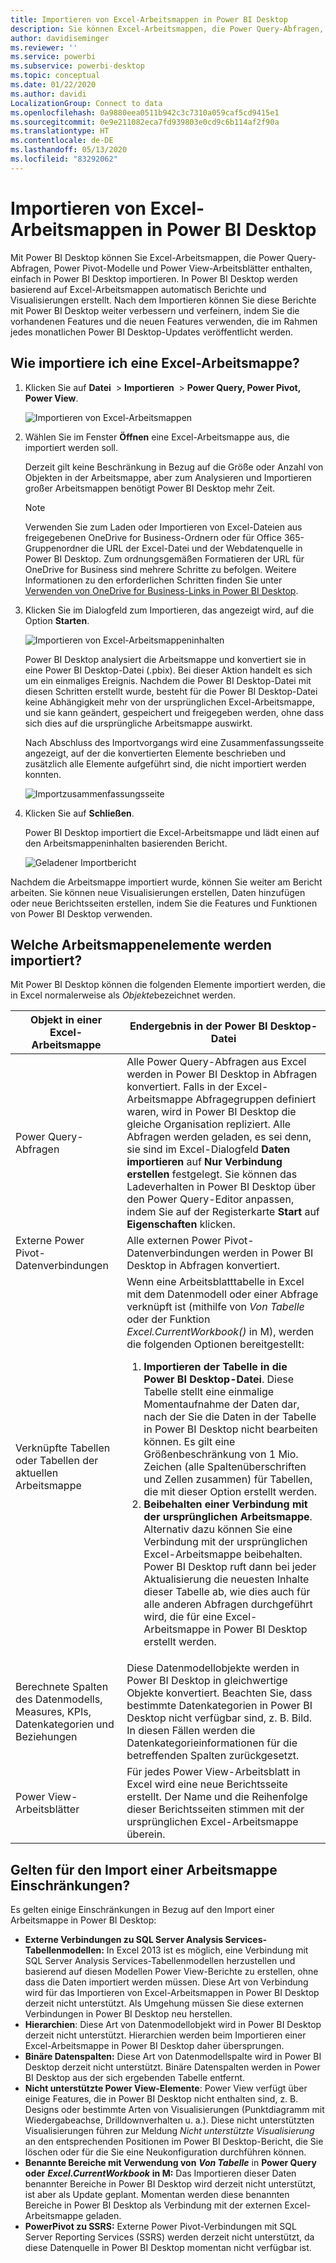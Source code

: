 ```yaml
---
title: Importieren von Excel-Arbeitsmappen in Power BI Desktop
description: Sie können Excel-Arbeitsmappen, die Power Query-Abfragen, Power Pivot-Modelle und Power View-Arbeitsblätter enthalten, einfach in Power BI Desktop importieren.
author: davidiseminger
ms.reviewer: ''
ms.service: powerbi
ms.subservice: powerbi-desktop
ms.topic: conceptual
ms.date: 01/22/2020
ms.author: davidi
LocalizationGroup: Connect to data
ms.openlocfilehash: 0a9880eea0511b942c3c7310a059caf5cd9415e1
ms.sourcegitcommit: 0e9e211082eca7fd939803e0cd9c6b114af2f90a
ms.translationtype: HT
ms.contentlocale: de-DE
ms.lasthandoff: 05/13/2020
ms.locfileid: "83292062"
---
```

# <a name="import-excel-workbooks-into-power-bi-desktop"></a>Importieren von Excel-Arbeitsmappen in Power BI Desktop
Mit Power BI Desktop können Sie Excel-Arbeitsmappen, die Power Query-Abfragen, Power Pivot-Modelle und Power View-Arbeitsblätter enthalten, einfach in Power BI Desktop importieren. In Power BI Desktop werden basierend auf Excel-Arbeitsmappen automatisch Berichte und Visualisierungen erstellt. Nach dem Importieren können Sie diese Berichte mit Power BI Desktop weiter verbessern und verfeinern, indem Sie die vorhandenen Features und die neuen Features verwenden, die im Rahmen jedes monatlichen Power BI Desktop-Updates veröffentlicht werden.

## <a name="how-do-i-import-an-excel-workbook"></a>Wie importiere ich eine Excel-Arbeitsmappe?
1. Klicken Sie auf **Datei**  >  **Importieren**  >  **Power Query, Power Pivot, Power View**.

   ![Importieren von Excel-Arbeitsmappen](media/desktop-import-excel-workbooks/importexceltopbi_1.png)


2. Wählen Sie im Fenster **Öffnen** eine Excel-Arbeitsmappe aus, die importiert werden soll. 

   Derzeit gilt keine Beschränkung in Bezug auf die Größe oder Anzahl von Objekten in der Arbeitsmappe, aber zum Analysieren und Importieren großer Arbeitsmappen benötigt Power BI Desktop mehr Zeit.

   > [!NOTE]
   > Verwenden Sie zum Laden oder Importieren von Excel-Dateien aus freigegebenen OneDrive for Business-Ordnern oder für Office 365-Gruppenordner die URL der Excel-Datei und der Webdatenquelle in Power BI Desktop. Zum ordnungsgemäßen Formatieren der URL für OneDrive for Business sind mehrere Schritte zu befolgen. Weitere Informationen zu den erforderlichen Schritten finden Sie unter [Verwenden von OneDrive for Business-Links in Power BI Desktop](desktop-use-onedrive-business-links.md).
   > 
   > 

3. Klicken Sie im Dialogfeld zum Importieren, das angezeigt wird, auf die Option **Starten**.

   ![Importieren von Excel-Arbeitsmappeninhalten](media/desktop-import-excel-workbooks/import-excel-power-bi-5.png)


   Power BI Desktop analysiert die Arbeitsmappe und konvertiert sie in eine Power BI Desktop-Datei (.pbix). Bei dieser Aktion handelt es sich um ein einmaliges Ereignis. Nachdem die Power BI Desktop-Datei mit diesen Schritten erstellt wurde, besteht für die Power BI Desktop-Datei keine Abhängigkeit mehr von der ursprünglichen Excel-Arbeitsmappe, und sie kann geändert, gespeichert und freigegeben werden, ohne dass sich dies auf die ursprüngliche Arbeitsmappe auswirkt.

   Nach Abschluss des Importvorgangs wird eine Zusammenfassungsseite angezeigt, auf der die konvertierten Elemente beschrieben und zusätzlich alle Elemente aufgeführt sind, die nicht importiert werden konnten.

   ![Importzusammenfassungsseite](media/desktop-import-excel-workbooks/importexceltopbi_3.png)

4. Klicken Sie auf **Schließen**. 

   Power BI Desktop importiert die Excel-Arbeitsmappe und lädt einen auf den Arbeitsmappeninhalten basierenden Bericht.

   ![Geladener Importbericht](media/desktop-import-excel-workbooks/importexceltopbi_4.png)

Nachdem die Arbeitsmappe importiert wurde, können Sie weiter am Bericht arbeiten. Sie können neue Visualisierungen erstellen, Daten hinzufügen oder neue Berichtsseiten erstellen, indem Sie die Features und Funktionen von Power BI Desktop verwenden.

## <a name="which-workbook-elements-are-imported"></a>Welche Arbeitsmappenelemente werden importiert?
Mit Power BI Desktop können die folgenden Elemente importiert werden, die in Excel normalerweise als *Objekte*bezeichnet werden.

| Objekt in einer Excel-Arbeitsmappe | Endergebnis in der Power BI Desktop-Datei |
| --- | --- |
| Power Query-Abfragen |Alle Power Query-Abfragen aus Excel werden in Power BI Desktop in Abfragen konvertiert. Falls in der Excel-Arbeitsmappe Abfragegruppen definiert waren, wird in Power BI Desktop die gleiche Organisation repliziert. Alle Abfragen werden geladen, es sei denn, sie sind im Excel-Dialogfeld **Daten importieren** auf **Nur Verbindung erstellen** festgelegt. Sie können das Ladeverhalten in Power BI Desktop über den Power Query-Editor anpassen, indem Sie auf der Registerkarte **Start** auf **Eigenschaften** klicken. |
| Externe Power Pivot-Datenverbindungen |Alle externen Power Pivot-Datenverbindungen werden in Power BI Desktop in Abfragen konvertiert. |
| Verknüpfte Tabellen oder Tabellen der aktuellen Arbeitsmappe |Wenn eine Arbeitsblatttabelle in Excel mit dem Datenmodell oder einer Abfrage verknüpft ist (mithilfe von *Von Tabelle* oder der Funktion *Excel.CurrentWorkbook()* in M), werden die folgenden Optionen bereitgestellt: <ol><li><b>Importieren der Tabelle in die Power BI Desktop-Datei</b>. Diese Tabelle stellt eine einmalige Momentaufnahme der Daten dar, nach der Sie die Daten in der Tabelle in Power BI Desktop nicht bearbeiten können. Es gilt eine Größenbeschränkung von 1 Mio. Zeichen (alle Spaltenüberschriften und Zellen zusammen) für Tabellen, die mit dieser Option erstellt werden.</li><li><b>Beibehalten einer Verbindung mit der ursprünglichen Arbeitsmappe</b>. Alternativ dazu können Sie eine Verbindung mit der ursprünglichen Excel-Arbeitsmappe beibehalten. Power BI Desktop ruft dann bei jeder Aktualisierung die neuesten Inhalte dieser Tabelle ab, wie dies auch für alle anderen Abfragen durchgeführt wird, die für eine Excel-Arbeitsmappe in Power BI Desktop erstellt werden.</li></ul> |
| Berechnete Spalten des Datenmodells, Measures, KPIs, Datenkategorien und Beziehungen |Diese Datenmodellobjekte werden in Power BI Desktop in gleichwertige Objekte konvertiert. Beachten Sie, dass bestimmte Datenkategorien in Power BI Desktop nicht verfügbar sind, z. B. Bild. In diesen Fällen werden die Datenkategorieinformationen für die betreffenden Spalten zurückgesetzt. |
| Power View-Arbeitsblätter |Für jedes Power View-Arbeitsblatt in Excel wird eine neue Berichtsseite erstellt. Der Name und die Reihenfolge dieser Berichtsseiten stimmen mit der ursprünglichen Excel-Arbeitsmappe überein. |

## <a name="are-there-any-limitations-to-importing-a-workbook"></a>Gelten für den Import einer Arbeitsmappe Einschränkungen?
Es gelten einige Einschränkungen in Bezug auf den Import einer Arbeitsmappe in Power BI Desktop:

* **Externe Verbindungen zu SQL Server Analysis Services-Tabellenmodellen:** In Excel 2013 ist es möglich, eine Verbindung mit SQL Server Analysis Services-Tabellenmodellen herzustellen und basierend auf diesen Modellen Power View-Berichte zu erstellen, ohne dass die Daten importiert werden müssen. Diese Art von Verbindung wird für das Importieren von Excel-Arbeitsmappen in Power BI Desktop derzeit nicht unterstützt. Als Umgehung müssen Sie diese externen Verbindungen in Power BI Desktop neu herstellen.
* **Hierarchien**: Diese Art von Datenmodellobjekt wird in Power BI Desktop derzeit nicht unterstützt. Hierarchien werden beim Importieren einer Excel-Arbeitsmappe in Power BI Desktop daher übersprungen.
* **Binäre Datenspalten:** Diese Art von Datenmodellspalte wird in Power BI Desktop derzeit nicht unterstützt. Binäre Datenspalten werden in Power BI Desktop aus der sich ergebenden Tabelle entfernt.
* **Nicht unterstützte Power View-Elemente**: Power View verfügt über einige Features, die in Power BI Desktop nicht enthalten sind, z. B. Designs oder bestimmte Arten von Visualisierungen (Punktdiagramm mit Wiedergabeachse, Drilldownverhalten u. a.). Diese nicht unterstützten Visualisierungen führen zur Meldung *Nicht unterstützte Visualisierung* an den entsprechenden Positionen im Power BI Desktop-Bericht, die Sie löschen oder für die Sie eine Neukonfiguration durchführen können.
* **Benannte Bereiche mit Verwendung von** ***Von Tabelle*** in **Power Query oder** ***Excel.CurrentWorkbook*** **in M:** Das Importieren dieser Daten benannter Bereiche in Power BI Desktop wird derzeit nicht unterstützt, ist aber als Update geplant. Momentan werden diese benannten Bereiche in Power BI Desktop als Verbindung mit der externen Excel-Arbeitsmappe geladen.
* **PowerPivot zu SSRS:** Externe Power Pivot-Verbindungen mit SQL Server Reporting Services (SSRS) werden derzeit nicht unterstützt, da diese Datenquelle in Power BI Desktop momentan nicht verfügbar ist.

